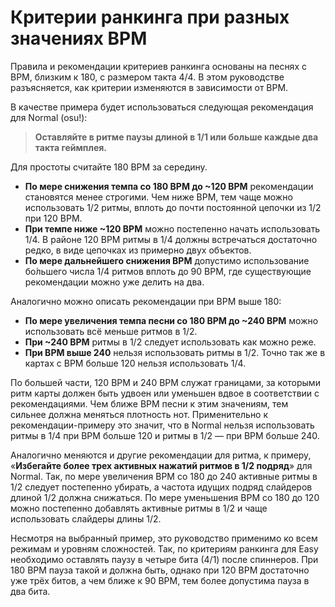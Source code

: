 # Критерии ранкинга при разных значениях BPM

Правила и рекомендации критериев ранкинга основаны на песнях с BPM, близким к 180, с размером такта 4/4. В этом руководстве разъясняется, как критерии изменяются в зависимости от BPM.

В качестве примера будет использоваться следующая рекомендация для Normal (osu!):

> **Оставляйте в ритме паузы длиной в 1/1 или больше каждые два такта геймплея.**

Для простоты считайте 180 BPM за середину.

- **По мере снижения темпа со 180 BPM до ~120 BPM** рекомендации становятся менее строгими. Чем ниже BPM, тем чаще можно использовать 1/2 ритмы, вплоть до почти постоянной цепочки из 1/2 при 120 BPM.
- **При темпе ниже ~120 BPM** можно постепенно начать использовать 1/4. В районе 120 BPM ритмы в 1/4 должны встречаться достаточно редко, в виде цепочках из примерно двух объектов.
- **По мере дальнейшего снижения BPM** допустимо использование бо́льшего числа 1/4 ритмов вплоть до 90 BPM, где существующие рекомендации можно уже делить на два.

Аналогично можно описать рекомендации при BPM выше 180:

- **По мере увеличения темпа песни со 180 BPM до ~240 BPM** можно использовать всё меньше ритмов в 1/2.
- **При ~240 BPM** ритмы в 1/2 следует использовать как можно реже.
- **При BPM выше 240** нельзя использовать ритмы в 1/2. Точно так же в картах с BPM больше 120 нельзя использовать 1/4.

По большей части, 120 BPM и 240 BPM служат границами, за которыми ритм карты должен быть удвоен или уменьшен вдвое в соответствии с рекомендациями. Чем ближе BPM песни к этим значениям, тем сильнее должна меняться плотность нот. Применительно к рекомендации-примеру это значит, что в Normal нельзя использовать ритмы в 1/4 при BPM больше 120 и ритмы в 1/2 — при BPM больше 240.

Аналогично меняются и другие рекомендации для ритма, к примеру, «**Избегайте более трех активных нажатий ритмов в 1/2 подряд**» для Normal. Так, по мере увеличения BPM со 180 до 240 активные ритмы в 1/2 следует постепенно убирать, а частота идущих подряд слайдеров длиной 1/2 должна снижаться. По мере уменьшения BPM со 180 до 120 можно постепенно добавлять активные ритмы в 1/2 и чаще использовать слайдеры длины 1/2.

Несмотря на выбранный пример, это руководство применимо ко всем режимам и уровням сложностей. Так, по критериям ранкинга для Easy необходимо оставлять паузу в четыре бита (4/1) после спиннеров. При 180 BPM пауза такой и должна быть, однако при 120 BPM достаточно уже трёх битов, а чем ближе к 90 BPM, тем более допустима пауза в два бита.
